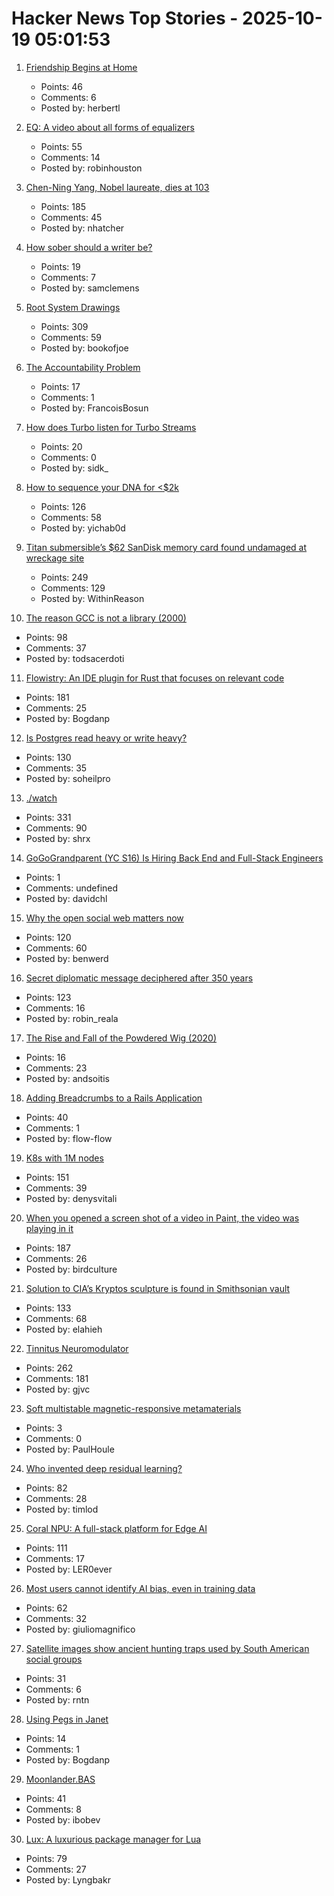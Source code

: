 # Hacker News Top Stories - 2025-10-19 05:01:53

1. [Friendship Begins at Home](https://3quarksdaily.com/3quarksdaily/2025/10/friendship-begins-at-home.html)
   - Points: 46
   - Comments: 6
   - Posted by: herbertl

2. [EQ: A video about all forms of equalizers](https://www.youtube.com/watch?v=CLAt95PrwL4)
   - Points: 55
   - Comments: 14
   - Posted by: robinhouston

3. [Chen-Ning Yang, Nobel laureate, dies at 103](https://www.chinadaily.com.cn/a/202510/18/WS68f3170ea310f735438b5bf2.html)
   - Points: 185
   - Comments: 45
   - Posted by: nhatcher

4. [How sober should a writer be?](https://yalereview.org/article/crosley-how-sober-should-a-writer-be)
   - Points: 19
   - Comments: 7
   - Posted by: samclemens

5. [Root System Drawings](https://images.wur.nl/digital/collection/coll13/search)
   - Points: 309
   - Comments: 59
   - Posted by: bookofjoe

6. [The Accountability Problem](https://www.jamesshore.com/v2/blog/2025/the-accountability-problem)
   - Points: 17
   - Comments: 1
   - Posted by: FrancoisBosun

7. [How does Turbo listen for Turbo Streams](https://ducktypelabs.com/how-does-turbo-listen-for-turbo-streams/)
   - Points: 20
   - Comments: 0
   - Posted by: sidk_

8. [How to sequence your DNA for <$2k](https://maxlangenkamp.substack.com/p/how-to-sequence-your-dna-for-2k)
   - Points: 126
   - Comments: 58
   - Posted by: yichab0d

9. [Titan submersible’s $62 SanDisk memory card found undamaged at wreckage site](https://www.tomshardware.com/pc-components/microsd-cards/tragic-oceangate-titan-submersibles-usd62-sandisk-memory-card-found-undamaged-at-wreckage-site-12-stills-and-nine-videos-have-been-recovered-but-none-from-the-fateful-implosion)
   - Points: 249
   - Comments: 129
   - Posted by: WithinReason

10. [The reason GCC is not a library (2000)](https://gcc.gnu.org/legacy-ml/gcc/2000-01/msg00572.html)
   - Points: 98
   - Comments: 37
   - Posted by: todsacerdoti

11. [Flowistry: An IDE plugin for Rust that focuses on relevant code](https://github.com/willcrichton/flowistry)
   - Points: 181
   - Comments: 25
   - Posted by: Bogdanp

12. [Is Postgres read heavy or write heavy?](https://www.crunchydata.com/blog/is-postgres-read-heavy-or-write-heavy-and-why-should-you-care)
   - Points: 130
   - Comments: 35
   - Posted by: soheilpro

13. [./watch](https://dotslashwatch.com/)
   - Points: 331
   - Comments: 90
   - Posted by: shrx

14. [GoGoGrandparent (YC S16) Is Hiring Back End and Full-Stack Engineers](undefined)
   - Points: 1
   - Comments: undefined
   - Posted by: davidchl

15. [Why the open social web matters now](https://werd.io/why-the-open-social-web-matters-now/)
   - Points: 120
   - Comments: 60
   - Posted by: benwerd

16. [Secret diplomatic message deciphered after 350 years](https://www.nationalarchives.gov.uk/explore-the-collection/the-collection-blog/secret-diplomatic-message-deciphered-after-350-years/)
   - Points: 123
   - Comments: 16
   - Posted by: robin_reala

17. [The Rise and Fall of the Powdered Wig (2020)](https://www.battlefields.org/learn/head-tilting-history/rise-and-fall-powdered-wig)
   - Points: 16
   - Comments: 23
   - Posted by: andsoitis

18. [Adding Breadcrumbs to a Rails Application](https://avohq.io/blog/breadcrumbs-rails)
   - Points: 40
   - Comments: 1
   - Posted by: flow-flow

19. [K8s with 1M nodes](https://bchess.github.io/k8s-1m/)
   - Points: 151
   - Comments: 39
   - Posted by: denysvitali

20. [When you opened a screen shot of a video in Paint, the video was playing in it](https://devblogs.microsoft.com/oldnewthing/20251014-00/?p=111681)
   - Points: 187
   - Comments: 26
   - Posted by: birdculture

21. [Solution to CIA’s Kryptos sculpture is found in Smithsonian vault](https://www.nytimes.com/2025/10/16/science/kryptos-cia-solution-sanborn-auction.html)
   - Points: 133
   - Comments: 68
   - Posted by: elahieh

22. [Tinnitus Neuromodulator](https://mynoise.net/NoiseMachines/neuromodulationTonesGenerator.php)
   - Points: 262
   - Comments: 181
   - Posted by: gjvc

23. [Soft multistable magnetic-responsive metamaterials](https://www.science.org/doi/10.1126/sciadv.adu3749)
   - Points: 3
   - Comments: 0
   - Posted by: PaulHoule

24. [Who invented deep residual learning?](https://people.idsia.ch/~juergen/who-invented-residual-neural-networks.html)
   - Points: 82
   - Comments: 28
   - Posted by: timlod

25. [Coral NPU: A full-stack platform for Edge AI](https://research.google/blog/coral-npu-a-full-stack-platform-for-edge-ai/)
   - Points: 111
   - Comments: 17
   - Posted by: LER0ever

26. [Most users cannot identify AI bias, even in training data](https://www.psu.edu/news/bellisario-college-communications/story/most-users-cannot-identify-ai-bias-even-training-data)
   - Points: 62
   - Comments: 32
   - Posted by: giuliomagnifico

27. [Satellite images show ancient hunting traps used by South American social groups](https://phys.org/news/2025-10-satellite-images-reveal-ancient-south.html)
   - Points: 31
   - Comments: 6
   - Posted by: rntn

28. [Using Pegs in Janet](https://articles.inqk.net/2020/09/19/how-to-use-pegs-in-janet.html)
   - Points: 14
   - Comments: 1
   - Posted by: Bogdanp

29. [Moonlander.BAS](https://basic-code.bearblog.dev/moonlander/)
   - Points: 41
   - Comments: 8
   - Posted by: ibobev

30. [Lux: A luxurious package manager for Lua](https://github.com/lumen-oss/lux)
   - Points: 79
   - Comments: 27
   - Posted by: Lyngbakr

